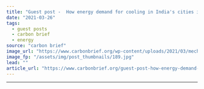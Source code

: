 ```yaml
---
title: "Guest post -  How energy demand for cooling in India's cities is changing"
date: "2021-03-26"
tags: 
  - guest posts
  - carbon brief
  - energy
source: "carbon brief"
image_url: "https://www.carbonbrief.org/wp-content/uploads/2021/03/mechanic-uses-a-hammer-to-fix-steel-guard-of-an-electric-fan-inside-a-shop-in-Mumbai-583x372.jpg"
image_fp: "/assets/img/post_thumbnails/189.jpg"
lead: ""
article_url: "https://www.carbonbrief.org/guest-post-how-energy-demand-for-cooling-in-indias-cities-is-changing"
---
```


---
